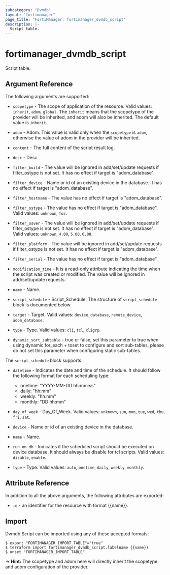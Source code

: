 ```yaml
---
subcategory: "Dvmdb"
layout: "fortimanager"
page_title: "FortiManager: fortimanager_dvmdb_script"
description: |-
  Script table.
---
```


# fortimanager_dvmdb_script
Script table.

## Argument Reference


The following arguments are supported:

* `scopetype` - The scope of application of the resource. Valid values: `inherit`, `adom`, `global`. The `inherit` means that the scopetype of the provider will be inherited, and adom will also be inherited. The default value is `inherit`.
* `adom` - Adom. This value is valid only when the `scopetype` is `adom`, otherwise the value of adom in the provider will be inherited.

* `content` - The full content of the script result log.
* `desc` - Desc.
* `filter_build` - The value will be ignored in add/set/update requests if filter_ostype is not set. It has no effect if target is "adom_database".
* `filter_device` - Name or id of an existing device in the database. It has no effect if target is "adom_database".
* `filter_hostname` - The value has no effect if target is "adom_database".
* `filter_ostype` - The value has no effect if target is "adom_database". Valid values: `unknown`, `fos`.

* `filter_osver` - The value will be ignored in add/set/update requests if filter_ostype is not set. It has no effect if target is "adom_database". Valid values: `unknown`, `4.00`, `5.00`, `6.00`.

* `filter_platform` - The value will be ignored in add/set/update requests if filter_ostype is not set. It has no effect if target is "adom_database".
* `filter_serial` - The value has no effect if target is "adom_database".
* `modification_time` - It is a read-only attribute indicating the time when the script was created or modified. The value will be ignored in add/set/update requests.
* `name` - Name.
* `script_schedule` - Script_Schedule. The structure of `script_schedule` block is documented below.
* `target` - Target. Valid values: `device_database`, `remote_device`, `adom_database`.

* `type` - Type. Valid values: `cli`, `tcl`, `cligrp`.

* `dynamic_sort_subtable` - true or false, set this parameter to true when using dynamic for_each + toset to configure and sort sub-tables, please do not set this parameter when configuring static sub-tables.

The `script_schedule` block supports:

* `datetime` - Indicates the date and time of the schedule. It should follow the following format for each scheduling type:<ul><li>onetime: "YYYY-MM-DD hh:mm:ss"</li><li>daily: "hh:mm"</li><li>weekly: "hh:mm"</li><li>monthly: "DD hh:mm"</li></ul>
* `day_of_week` - Day_Of_Week. Valid values: `unknown`, `sun`, `mon`, `tue`, `wed`, `thu`, `fri`, `sat`.

* `device` - Name or id of an existing device in the database.
* `name` - Name.
* `run_on_db` - Indicates if the scheduled script should be executed on device database. It should always be disable for tcl scripts. Valid values: `disable`, `enable`.

* `type` - Type. Valid values: `auto`, `onetime`, `daily`, `weekly`, `monthly`.



## Attribute Reference

In addition to all the above arguments, the following attributes are exported:
* `id` - an identifier for the resource with format {{name}}.

## Import

Dvmdb Script can be imported using any of these accepted formats:
```
$ export "FORTIMANAGER_IMPORT_TABLE"="true"
$ terraform import fortimanager_dvmdb_script.labelname {{name}}
$ unset "FORTIMANAGER_IMPORT_TABLE"
```
-> **Hint:** The scopetype and adom here will directly inherit the scopetype and adom configuration of the provider.
